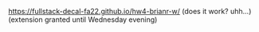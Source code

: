 https://fullstack-decal-fa22.github.io/hw4-brianr-w/ (does it work? uhh...) (extension granted until Wednesday evening)